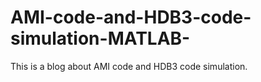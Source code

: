 # AMI-code-and-HDB3-code-simulation-MATLAB-
This is a blog about AMI code and HDB3 code simulation.
